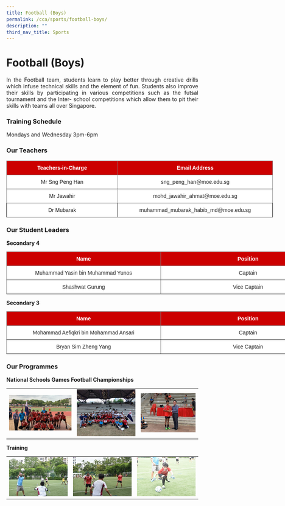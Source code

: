 ```yaml
---
title: Football (Boys)
permalink: /cca/sports/football-boys/
description: ""
third_nav_title: Sports
---
```

# **Football (Boys)**

<p style="text-align: justify;">In the Football team, students learn to play better through creative drills which infuse technical skills and the element of fun. Students also improve their skills by participating in various competitions such as the futsal tournament and the Inter- school competitions which allow them to pit their skills with teams all over Singapore.</p>


### **Training Schedule**  

Mondays and Wednesday 3pm-6pm

### **Our Teachers**


<style type="text/css">
.tg  {border-collapse:collapse;border-spacing:0;}
.tg td{border-color:black;border-style:solid;border-width:1px;font-family:Arial, sans-serif;font-size:14px;
  overflow:hidden;padding:10px 5px;word-break:normal;}
.tg th{border-color:black;border-style:solid;border-width:1px;font-family:Arial, sans-serif;font-size:14px;
  font-weight:normal;overflow:hidden;padding:10px 5px;word-break:normal;}
.tg .tg-2atv{background-color:#C00;border-color:inherit;color:#FFF;font-weight:bold;text-align:center;vertical-align:top}
.tg .tg-gct1{background-color:#FFF;border-color:inherit;color:#222;text-align:center;vertical-align:top}
.tg .tg-gktn{background-color:#FFF;border-color:inherit;color:#222;text-align:center;vertical-align:middle}
.tg .tg-a3j2{background-color:#FFF;color:#222;text-align:center;vertical-align:middle}
</style>
<table class="tg" style="undefined;table-layout: fixed; width: 700px">
<colgroup>
<col style="width: 405px">
<col style="width: 461px">
</colgroup>
<thead>
  <tr>
    <th class="tg-2atv">Teachers-in-Charge</th>
    <th class="tg-2atv">Email Address</th>
  </tr>
</thead>
<tbody>
  <tr>
    <td class="tg-gct1">Mr Sng Peng Han<span style="color:#222;background-color:transparent"> </span></td>
    <td class="tg-gktn"><span style="color:#222;background-color:transparent"> sng_peng_han@moe.edu.sg</span></td>
  </tr>
  <tr>
    <td class="tg-gktn"><span style="color:#222;background-color:transparent">Mr Jawahir</span></td>
    <td class="tg-gktn"><span style="color:#222;background-color:transparent">mohd_jawahir_ahmat@moe.edu.sg</span><br></td>
  </tr>
  <tr>
    <td class="tg-a3j2"><span style="color:#222;background-color:transparent"> Dr Mubarak</span></td>
    <td class="tg-a3j2"><span style="color:#222;background-color:transparent">muhammad_mubarak_habib_md@moe.edu.sg</span></td>
  </tr>
</tbody>
</table>

### **Our Student Leaders**

**Secondary 4**

<style type="text/css">
.tg  {border-collapse:collapse;border-spacing:0;}
.tg td{border-color:black;border-style:solid;border-width:1px;font-family:Arial, sans-serif;font-size:14px;
  overflow:hidden;padding:10px 5px;word-break:normal;}
.tg th{border-color:black;border-style:solid;border-width:1px;font-family:Arial, sans-serif;font-size:14px;
  font-weight:normal;overflow:hidden;padding:10px 5px;word-break:normal;}
.tg .tg-2atv{background-color:#C00;border-color:inherit;color:#FFF;font-weight:bold;text-align:center;vertical-align:top}
.tg .tg-gktn{background-color:#FFF;border-color:inherit;color:#222;text-align:center;vertical-align:middle}
</style>
<table class="tg" style="undefined;table-layout: fixed; width: 865px">
<colgroup>
<col style="width: 405px">
<col style="width: 460px">
</colgroup>
<thead>
  <tr>
    <th class="tg-2atv">Name</th>
    <th class="tg-2atv">Position</th>
  </tr>
</thead>
<tbody>
  <tr>
    <td class="tg-gktn"><span style="color:#222;background-color:transparent">Muhammad Yasin bin Muhammad Yunos</span><br></td>
    <td class="tg-gktn"><span style="color:#222;background-color:transparent">Captain</span></td>
  </tr>
  <tr>
    <td class="tg-gktn"><span style="color:#222;background-color:transparent">Shashwat Gurung</span><br></td>
    <td class="tg-gktn"><span style="color:#222;background-color:transparent">Vice Captain</span></td>
  </tr>
</tbody>
</table>

**Secondary 3**

<style type="text/css">
.tg  {border-collapse:collapse;border-spacing:0;}
.tg td{border-color:black;border-style:solid;border-width:1px;font-family:Arial, sans-serif;font-size:14px;
  overflow:hidden;padding:10px 5px;word-break:normal;}
.tg th{border-color:black;border-style:solid;border-width:1px;font-family:Arial, sans-serif;font-size:14px;
  font-weight:normal;overflow:hidden;padding:10px 5px;word-break:normal;}
.tg .tg-2atv{background-color:#C00;border-color:inherit;color:#FFF;font-weight:bold;text-align:center;vertical-align:top}
.tg .tg-gktn{background-color:#FFF;border-color:inherit;color:#222;text-align:center;vertical-align:middle}
</style>
<table class="tg" style="undefined;table-layout: fixed; width: 865px">
<colgroup>
<col style="width: 405px">
<col style="width: 460px">
</colgroup>
<thead>
  <tr>
    <th class="tg-2atv">Name</th>
    <th class="tg-2atv">Position</th>
  </tr>
</thead>
<tbody>
  <tr>
    <td class="tg-gktn"><span style="color:#222;background-color:transparent">Mohammad Aefiqkri bin Mohammad Ansari</span><br></td>
    <td class="tg-gktn"><span style="color:#222;background-color:transparent">Captain</span></td>
  </tr>
  <tr>
    <td class="tg-gktn"><span style="color:#222;background-color:transparent">Bryan Sim Zheng Yang</span><br></td>
    <td class="tg-gktn"><span style="color:#222;background-color:transparent">Vice Captain</span></td>
  </tr>
</tbody>
</table>

### **Our Programmes**

**National Schools Games Football Championships**

|   |   |   |
|:---:|:----:|:---:|
| ![](/images/Cca/Football%20(Boys)/winners.jpg)  |  ![](/images/Cca/Football%20(Boys)/winners%202.jpg) |    ![](/images/Cca/Football%20(Boys)/winners%203.jpg)  |

**Training**



|   |   |   |
|:---:|:----:|:---:|
|  ![](/images/Cca/Football%20(Boys)/image%201.jpg) |  ![](/images/Cca/Football%20(Boys)/image%202.jpg)   |   ![](/images/Cca/Football%20(Boys)/image%203.jpg)  |